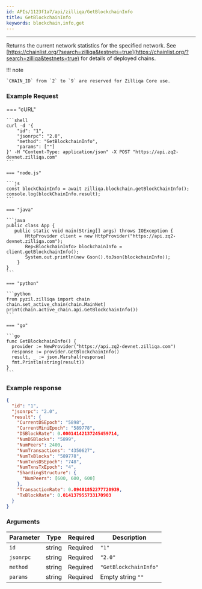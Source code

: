 ```yaml
---
id: APIs/1123f1a7/api/zilliqa/GetBlockchainInfo
title: GetBlockchainInfo
keywords: blockchain,info,get
---
```

---



Returns the current network statistics for the specified network. See [https://chainlist.org/?search=zilliqa&testnets=true](https://chainlist.org/?search=zilliqa&testnets=true) for details of deployed chains.

!!! note

    `CHAIN_ID` from `2` to `9` are reserved for Zilliqa Core use.
### Example Request


=== "cURL"

    ```shell
    curl -d '{
        "id": "1",
        "jsonrpc": "2.0",
        "method": "GetBlockchainInfo",
        "params": [""]
    }' -H "Content-Type: application/json" -X POST "https://api.zq2-devnet.zilliqa.com"
    ```

    === "node.js"

    ```js
    const blockChainInfo = await zilliqa.blockchain.getBlockChainInfo();
    console.log(blockChainInfo.result);
    ```

    === "java"

    ```java
    public class App {
       public static void main(String[] args) throws IOException {
           HttpProvider client = new HttpProvider("https://api.zq2-devnet.zilliqa.com");
           Rep<BlockchainInfo> blockchainInfo = client.getBlockchainInfo();
           System.out.println(new Gson().toJson(blockchainInfo));
        }
    }
    ```

    === "python"

    ```python
    from pyzil.zilliqa import chain
    chain.set_active_chain(chain.MainNet)
    print(chain.active_chain.api.GetBlockchainInfo())
    ```

    === "go"

    ```go
    func GetBlockchainInfo() {
      provider := NewProvider("https://api.zq2-devnet.zilliqa.com")
      response := provider.GetBlockchainInfo()
      result, _ := json.Marshal(response)
      fmt.Println(string(result))
    }
    ```












### Example response


```json
{
  "id": "1",
  "jsonrpc": "2.0",
  "result": {
    "CurrentDSEpoch": "5898",
    "CurrentMiniEpoch": "589778",
    "DSBlockRate": 0.00014142137245459714,
    "NumDSBlocks": "5899",
    "NumPeers": 2400,
    "NumTransactions": "4350627",
    "NumTxBlocks": "589778",
    "NumTxnsDSEpoch": "748",
    "NumTxnsTxEpoch": "4",
    "ShardingStructure": {
      "NumPeers": [600, 600, 600]
    },
    "TransactionRate": 0.09401852277720939,
    "TxBlockRate": 0.014137955733170903
  }
}
```


### Arguments


| Parameter | Type   | Required | Description           |
| --------- | ------ | -------- | --------------------- |
| `id`      | string | Required | `"1"`                 |
| `jsonrpc` | string | Required | `"2.0"`               |
| `method`  | string | Required | `"GetBlockchainInfo"` |
| `params`  | string | Required | Empty string `""`     |

